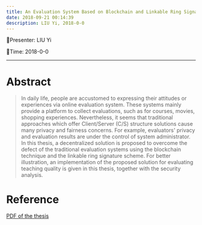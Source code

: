 ```yaml
---
title: An Evaluation System Based on Blockchain and Linkable Ring Signature
date: 2018-09-21 00:14:39
description: LIU Yi, 2018-0-0
---
```


<!-- more -->

:tada:Presenter: LIU Yi

:tada:Time: 2018-0-0

---
# Abstract
> In daily life, people are accustomed to expressing their attitudes or experiences via online evaluation system. These systems mainly provide a platform to collect evaluations, such as for courses, movies, shopping experiences. Nevertheless, it seems that traditional approaches which offer Client/Server (C/S) structure solutions cause many privacy and fairness concerns. For example, evaluators' privacy and evaluation results are under the control of system administrator. In this thesis, a decentralized solution is proposed to overcome the defect of the traditional evaluation systems using the blockchain technique and the linkable ring signature scheme. For better illustration, an implementation of the proposed solution for evaluating teaching quality is given in this thesis, together with the security analysis.   

# Reference 
[PDF of the thesis](https://imliuyi.com/ugthesis.pdf)


